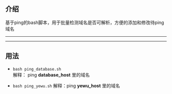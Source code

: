 ## 介绍
基于ping的bash脚本，用于批量检测域名是否可解析，方便的添加和修改待ping域名 

-------------------------------------------
____________

## 用法
- `bash ping_database.sh`	
解释： ping **database_host** 里的域名

- `bash ping_yewu.sh`
解释：ping **yewu_host** 里的域名
